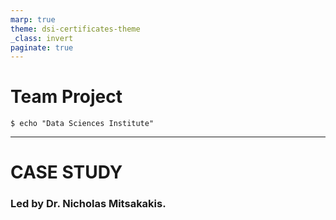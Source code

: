 ```yaml
---
marp: true
theme: dsi-certificates-theme
_class: invert
paginate: true
---
```


# Team Project
```
$ echo "Data Sciences Institute"
```
---

# CASE STUDY

### Led by Dr. Nicholas Mitsakakis.